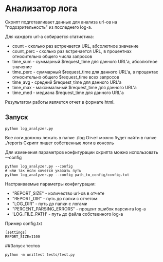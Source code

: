 # Анализатор лога

Скрипт подготавливает данные для анализа url-ов на "подозрительность" из последнего log-а.

Для каждого url-а собирается статистика:
* count - сколько раз встречается URL, абсолютное значение
* count_perc - сколько раз встречается URL, в процентнах относительно общего числа запросов
* time_sum - суммарный $request_time для данного URL'а, абсолютное значение
* time_perc - суммарный $request_time для данного URL'а, в процентах относительно общего $request_time всех запросов
* time_avg - средний $request_time для данного URL'а
* time_max - максимальный $request_time для данного URL'а
* time_med - медиана $request_time для данного URL'а

Результатом работы является отчет в формате html.

## Запуск
```
python log_analyzer.py
```
Все логи должны лежать в папке ./log
Отчет можно будет найти в папке ./reports
Скрипт пишет собственные логи в консоль

Для изменения параметров конфигурации скрипта можно использовать --config
```
python log_analyzer.py --config
# или так если хочется указать путь
python log_analyzer.py --config path_to_config/config.txt
```
Настраиваемые параметры конфигурации:
- "REPORT_SIZE" - количество url-ов в отчете
- "REPORT_DIR" - путь до папки с отчетом
- "LOG_DIR" - путь до папки с логами
- "PERCENT_PARSING_ERRORS" - процент ошибок парсинга log-а 
- 'LOG_FILE_PATH' - путь до файла собственного log-а

Пример config.txt
```
[settings]
REPORT_SIZE=1100
```


##Запуск тестов
```
python -m unittest tests/test.py
```